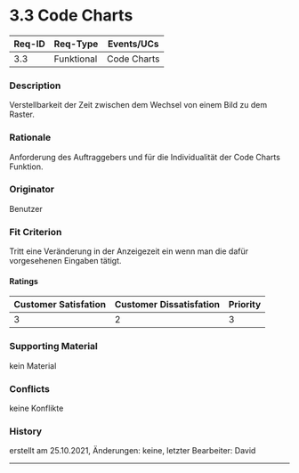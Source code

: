 # 3.3 Code Charts

| Req-ID |  Req-Type  | Events/UCs  |
|--------|------------|-------------|
| 3.3    | Funktional | Code Charts |

### Description
Verstellbarkeit der Zeit zwischen dem Wechsel von einem Bild
zu dem Raster.

### Rationale
Anforderung des Auftraggebers und für die Individualität
der Code Charts Funktion.

### Originator
Benutzer

### Fit Criterion
Tritt eine Veränderung in der Anzeigezeit ein wenn man die
dafür vorgesehenen Eingaben tätigt.

#### Ratings
| Customer Satisfation | Customer Dissatisfation | Priority |
|----------------------|-------------------------|----------|
| 3                    | 2                       | 3        |

### Supporting Material
kein Material

### Conflicts
keine Konflikte

### History
erstellt am 25.10.2021,
Änderungen: keine,
letzter Bearbeiter: David

---
